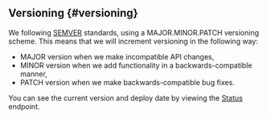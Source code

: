 ## Versioning {#versioning}

We following [SEMVER](http://semver.org/) standards, using a MAJOR.MINOR.PATCH versioning scheme. This means that we will increment versioning in the following way:

* MAJOR version when we make incompatible API changes,
* MINOR version when we add functionality in a backwards-compatible manner,
* PATCH version when we make backwards-compatible bug fixes.

You can see the current version and deploy date by viewing the [Status](https://api.dc01.gamelockerapp.com/status) endpoint.
